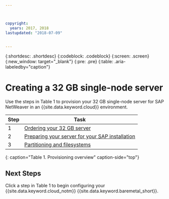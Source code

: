 ```yaml
---



copyright:
  years: 2017, 2018
lastupdated: "2018-07-09"


---
```


{:shortdesc: .shortdesc}
{:codeblock: .codeblock}
{:screen: .screen}
{:new_window: target="_blank"}
{:pre: .pre}
{:table: .aria-labeledby="caption"}

# Creating a 32 GB single-node server

Use the steps in Table 1 to provision your 32 GB single-node server for SAP NetWeaver in an {{site.data.keyword.cloud}} environment.

| Step | Task |
| --- | --- |
| 1 | [Ordering your 32 GB server](/docs/infrastructure/sap-netweaver-ms-qrg/ms-set-up-infrastructure-32GB.html) |
| 2 | [Preparing your server for your SAP installation](/docs/infrastructure/sap-netweaver-ms-qrg/ms-prepare-server-32GB.html) |
| 3 | [Partitioning and filesystems](/docs/infrastructure/sap-netweaver-ms-qrg/ms-partition-32GB.html) |
{: caption="Table 1. Provisioning overview" caption-side="top"} 

## Next Steps

Click a step in Table 1 to begin configuring your {{site.data.keyword.cloud_notm}} {{site.data.keyword.baremetal_short}}.


